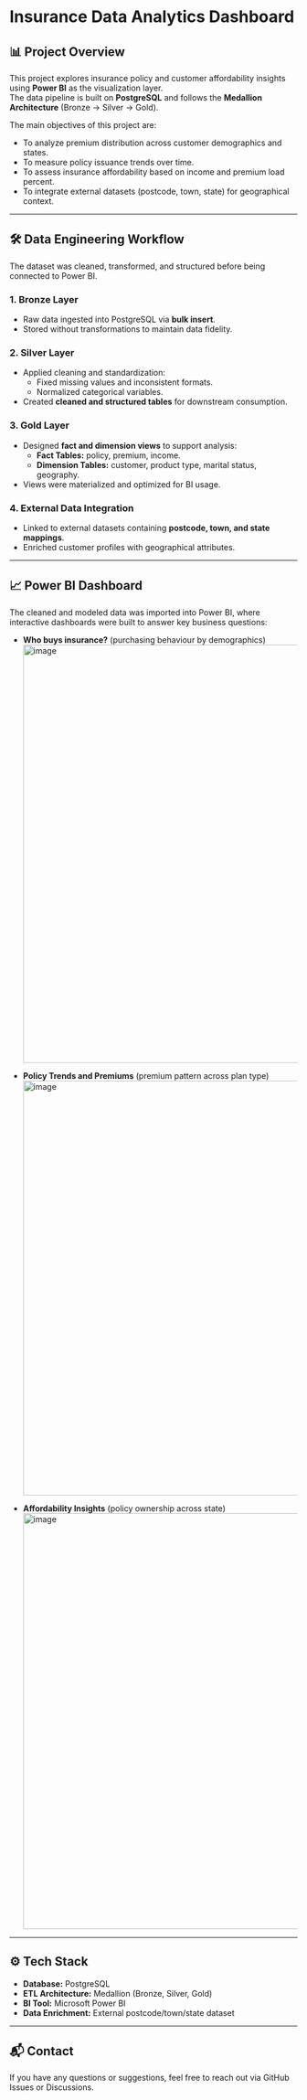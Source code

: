 # Insurance Data Analytics Dashboard

## 📊 Project Overview
This project explores insurance policy and customer affordability insights using **Power BI** as the visualization layer.  
The data pipeline is built on **PostgreSQL** and follows the **Medallion Architecture** (Bronze → Silver → Gold).  

The main objectives of this project are:
- To analyze premium distribution across customer demographics and states.
- To measure policy issuance trends over time.
- To assess insurance affordability based on income and premium load percent.
- To integrate external datasets (postcode, town, state) for geographical context.

---

## 🛠 Data Engineering Workflow
The dataset was cleaned, transformed, and structured before being connected to Power BI.

### 1. Bronze Layer
- Raw data ingested into PostgreSQL via **bulk insert**.
- Stored without transformations to maintain data fidelity.

### 2. Silver Layer
- Applied cleaning and standardization:
  - Fixed missing values and inconsistent formats.
  - Normalized categorical variables.
- Created **cleaned and structured tables** for downstream consumption.

### 3. Gold Layer
- Designed **fact and dimension views** to support analysis:
  - **Fact Tables:** policy, premium, income.
  - **Dimension Tables:** customer, product type, marital status, geography.
- Views were materialized and optimized for BI usage.

### 4. External Data Integration
- Linked to external datasets containing **postcode, town, and state mappings**.
- Enriched customer profiles with geographical attributes.

---

## 📈 Power BI Dashboard
The cleaned and modeled data was imported into Power BI, where interactive dashboards were built to answer key business questions:

- **Who buys insurance?** (purchasing behaviour by demographics)
  <img width="1305" height="732" alt="image" src="https://github.com/user-attachments/assets/76db131d-3fb9-4628-843c-7dc74862af96" />

- **Policy Trends and Premiums** (premium pattern across plan type)
  <img width="1298" height="726" alt="image" src="https://github.com/user-attachments/assets/055b22c3-3320-4eab-bf25-7b4aeca33139" />

- **Affordability Insights** (policy ownership across state)
  <img width="1303" height="728" alt="image" src="https://github.com/user-attachments/assets/b7c26590-ca77-4b3c-b4b1-02bffcddfb42" />


---

## ⚙️ Tech Stack
- **Database:** PostgreSQL  
- **ETL Architecture:** Medallion (Bronze, Silver, Gold)  
- **BI Tool:** Microsoft Power BI  
- **Data Enrichment:** External postcode/town/state dataset

---

## 📬 Contact
If you have any questions or suggestions, feel free to reach out via GitHub Issues or Discussions.  
